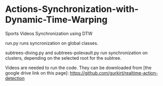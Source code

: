 # Actions-Synchronization-with-Dynamic-Time-Warping
Sports Videos Synchronization using DTW

run.py runs syncronization on global classes.

subtrees-diving.py and subtrees-polevault.py run synchronization on clusters, depending on the selected root for the subtree.

Videos are needed to run the code. They can be downloaded from [the google drive link on this page]: https://github.com/gurkirt/realtime-action-detection